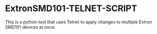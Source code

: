 # ExtronSMD101-TELNET-SCRIPT
This is a python tool that uses Telnet to apply changes to multiple Extron SMD101 devices at once. 
